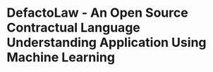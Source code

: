 # DefactoLaw - An Open Source Contractual Language Understanding Application Using Machine Learning

